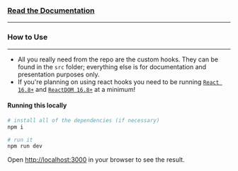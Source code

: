 ### [Read the Documentation](https://radugaspar.github.io/custom-react-hooks)
___

### How to Use
___
- All you really need from the repo are the custom hooks. They can be found in the `src` folder; everything else is for documentation and presentation purposes only.
- If you're planning on using react hooks you need to be running [`React 16.8+`](https://reactjs.org/docs/getting-started.html) and [`ReactDOM 16.8+`](https://reactjs.org/docs/react-dom.html) at a minimum!

#### Running this locally
```bash
# install all of the dependencies (if necessary)
npm i

# run it
npm run dev
```

Open [http://localhost:3000](http://localhost:3000) in your browser to see the result.